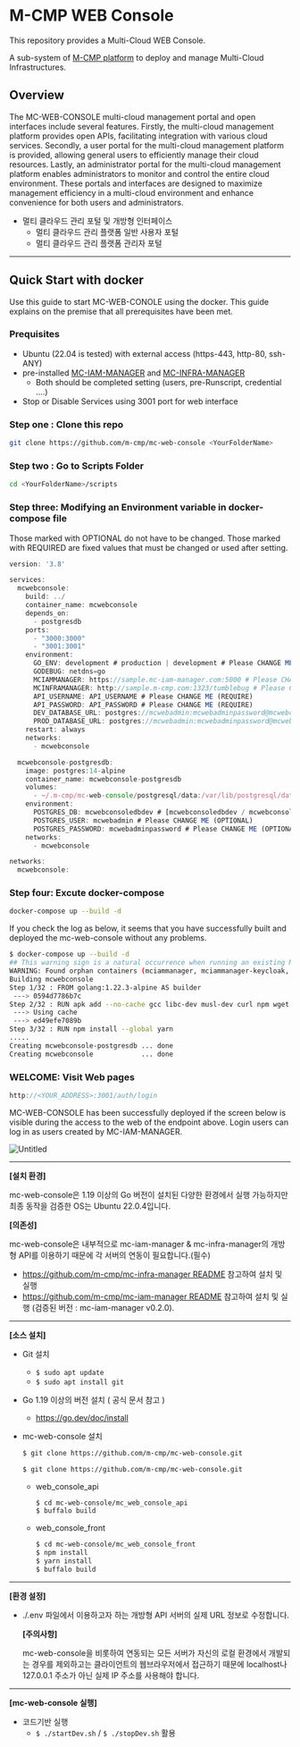 # M-CMP WEB Console

This repository provides a Multi-Cloud WEB Console.

A sub-system of [M-CMP platform](https://github.com/m-cmp/docs/tree/main) to deploy and manage Multi-Cloud Infrastructures.

## Overview

The MC-WEB-CONSOLE multi-cloud management portal and open interfaces include several features. Firstly, the multi-cloud management platform provides open APIs, facilitating integration with various cloud services. Secondly, a user portal for the multi-cloud management platform is provided, allowing general users to efficiently manage their cloud resources. Lastly, an administrator portal for the multi-cloud management platform enables administrators to monitor and control the entire cloud environment. These portals and interfaces are designed to maximize management efficiency in a multi-cloud environment and enhance convenience for both users and administrators.

- 멀티 클라우드 관리 포털 및 개방형 인터페이스
    - 멀티 클라우드 관리 플랫폼 일반 사용자 포털
    - 멀티 클라우드 관리 플랫폼 관리자 포털
    

---

## Quick Start with docker

Use this guide to start MC-WEB-CONOLE  using the docker. This guide explains on the premise that all prerequisites have been met.

### Prequisites

- Ubuntu (22.04 is tested) with external access (https-443, http-80, ssh-ANY)
- pre-installed [MC-IAM-MANAGER](https://github.com/m-cmp/mc-iam-manager) and [MC-INFRA-MANAGER](https://github.com/m-cmp/mc-infra-manager)
    - Both should be completed setting (users, pre-Runscript, credential ….)
- Stop or Disable Services using 3001 port for web interface

### Step one : Clone this repo

```bash
git clone https://github.com/m-cmp/mc-web-console <YourFolderName>
```

### Step two : Go to Scripts Folder

```bash
cd <YourFolderName>/scripts
```

### Step three: **Modifying an Environment variable in docker-compose file**

Those marked with OPTIONAL do not have to be changed. Those marked with REQUIRED are fixed values that must be changed or used after setting.

```jsx
version: '3.8'

services:
  mcwebconsole:
    build: ../
    container_name: mcwebconsole
    depends_on:
      - postgresdb
    ports:
      - "3000:3000"
      - "3001:3001"
    environment:
      GO_ENV: development # production | development # Please CHANGE ME (OPTIONAL)
      GODEBUG: netdns=go
      MCIAMMANAGER: https://sample.mc-iam-manager.com:5000 # Please CHANGE ME (REQUIRE)
      MCINFRAMANAGER: http://sample.m-cmp.com:1323/tumblebug # Please CHANGE ME (REQUIRE)
      API_USERNAME: API_USERNAME # Please CHANGE ME (REQUIRE)
      API_PASSWORD: API_PASSWORD # Please CHANGE ME (REQUIRE)
      DEV_DATABASE_URL: postgres://mcwebadmin:mcwebadminpassword@mcwebconsole-postgresdb:5432/mcwebconsoledbdev # Please CHANGE ME (OPTIONAL)
      PROD_DATABASE_URL: postgres://mcwebadmin:mcwebadminpassword@mcwebconsole-postgresdb:5432/mcwebconsoledbprod # Please CHANGE ME (OPTIONAL)
    restart: always
    networks:
      - mcwebconsole

  mcwebconsole-postgresdb:
    image: postgres:14-alpine
    container_name: mcwebconsole-postgresdb
    volumes:
      - ~/.m-cmp/mc-web-console/postgresql/data:/var/lib/postgresql/data
    environment:
      POSTGRES_DB: mcwebconsoledbdev # [mcwebconsoledbdev / mcwebconsoledbprod] # Please CHANGE ME (OPTIONAL)
      POSTGRES_USER: mcwebadmin # Please CHANGE ME (OPTIONAL)
      POSTGRES_PASSWORD: mcwebadminpassword # Please CHANGE ME (OPTIONAL)
    networks:
      - mcwebconsole

networks:
  mcwebconsole:

```

### Step four: Excute docker-compose

```bash
docker-compose up --build -d
```

If you check the log as below, it seems that you have successfully built and deployed the mc-web-console without any problems.

```bash
$ docker-compose up --build -d
## This warning sign is a natural occurrence when running an existing MCIAMMANAGER with docker components.
WARNING: Found orphan containers (mciammanager, mciammanager-keycloak, mciammanager-nginx, mciammanager-certbot) for this project. If you removed or renamed this service in your compose file, you can run this command with the --remove-orphans flag to clean it up.
Building mcwebconsole
Step 1/32 : FROM golang:1.22.3-alpine AS builder
 ---> 0594d7786b7c
Step 2/32 : RUN apk add --no-cache gcc libc-dev musl-dev curl npm wget
 ---> Using cache
 ---> ed49efe7089b
Step 3/32 : RUN npm install --global yarn
.....
Creating mcwebconsole-postgresdb ... done
Creating mcwebconsole            ... done
```

### WELCOME: **Visit Web pages**

```jsx
http://<YOUR_ADDRESS>:3001/auth/login
```

MC-WEB-CONSOLE has been successfully deployed if the screen below is visible during the access to the web of the endpoint above. Login users can log in as users created by MC-IAM-MANAGER.

![Untitled]([https://prod-files-secure.s3.us-west-2.amazonaws.com/38bddbad-e21c-41a3-9165-b6793bf3bc79/98502b5a-16b6-459e-8330-8d752b9613ff/Untitled.png](https://raw.githubusercontent.com/MZC-CSC/mc-web-console/docs/assets/img/login.png))



---

**[설치 환경]**


mc-web-console은 1.19 이상의 Go 버전이 설치된 다양한 환경에서 실행 가능하지만 최종 동작을 검증한 OS는 Ubuntu 22.0.4입니다.

**[의존성]**

mc-web-console은 내부적으로 mc-iam-manager & mc-infra-manager의 개방형 API를 이용하기 때문에 각 서버의 연동이 필요합니다.(필수)

- https://github.com/m-cmp/mc-infra-manager README 참고하여 설치 및 실행
- https://github.com/m-cmp/mc-iam-manager README 참고하여 설치 및 실행 (검증된 버전 : mc-iam-manager v0.2.0).

---

**[소스 설치]**

- Git 설치
    - `$ sudo apt update`
    - `$ sudo apt install git`

- Go 1.19 이상의 버전 설치 ( 공식 문서 참고 )
    - https://go.dev/doc/install

- mc-web-console 설치
    
    ```bash
    $ git clone https://github.com/m-cmp/mc-web-console.git
    ```
    
    ```bash
    $ git clone https://github.com/m-cmp/mc-web-console.git
    ```
    
    - web_console_api
        
        ```bash
        $ cd mc-web-console/mc_web_console_api
        $ buffalo build
        ```
        
    - web_console_front
        
        ```bash
        $ cd mc-web-console/mc_web_console_front
        $ npm install
        $ yarn install
        $ buffalo build
        ```
        

---

**[환경 설정]**

- ./.env 파일에서 이용하고자 하는 개방형 API 서버의 실제 URL 정보로 수정합니다.
    
    **[주의사항]**
    
    mc-web-console을 비롯하여 연동되는 모든 서버가 자신의 로컬 환경에서 개발되는 경우를 제외하고는 클라이언트의 웹브라우저에서 접근하기 때문에 localhost나 127.0.0.1 주소가 아닌 실제 IP 주소를 사용해야 합니다.
    

---

**[mc-web-console 실행]**

- 코드기반 실행
    - `$ ./startDev.sh` /  `$ ./stopDev.sh` 활용
